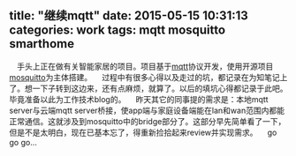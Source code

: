 title: "继续mqtt"
date: 2015-05-15 10:31:13
categories: work
tags: mqtt mosquitto smarthome 
---
&emsp;手头上正在做有关智能家居的项目。项目基于[mqtt](http://mqtt.org/)协议开发，使用开源项目[mosquitto](http://mosquitto.org/)为主体搭建。
&emsp;过程中有很多心得以及走过的坑，都记录在为知笔记上了。想一下子转到这边来，还有点麻烦，就算了。以后的填坑心得都记录于此吧。毕竟准备以此为工作技术blog的。
&emsp;昨天其它的同事提的需求是：本地mqtt server与云端mqtt server桥接，使app端与家庭设备端能在lan和wan范围内都能正常通信。这就涉及到mosquitto中的bridge部分了。这部分早先简单看了一下，但是不是太明白，现在已基本忘了，得重新捡拾起来review并实现需求。
&emsp;go go go...
